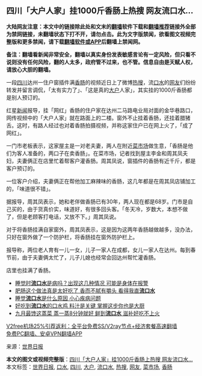  <h2>四川「大户人家」挂1000斤香肠上热搜 网友流口水…</h2> <p class="notice"><b>大陆网友注意：本文中的链接除此处和文末的<a href="https://github.com/bannedbook/fanqiang" >翻墙</a>软件下载和<a href="https://github.com/killgcd/justmysocks/blob/master/README.md">翻墙推荐</a>链接外全部为禁网链接，未翻墙状态下打不开，请勿点击。此为文字版禁闻，欲看图文视频完整版和更多禁闻，请下载<a href="https://github.com/bannedbook/fanqiang">翻墙软件或APP</a>后翻墙上禁闻网。</p><p>备注：翻墙看新闻非常安全，翻墙以真实身份发表敏感言论有一定风险，但只看不说则没有任何风险，翻的人太多，政府管不过来，也不管。信息自由是天赋人权，请放心大胆的翻墙。</b></p>  <div class="entry"> <p id="conimg">一段<a href="https://www.bannedbook.org/bnews/tag/%e5%9b%9b%e5%b7%9d/" class="st_tag internal_tag" rel="tag" title="标签 四川 下的日志">四川</a>达州一住户窗插件满<a href="https://www.bannedbook.org/bnews/tag/%E9%A6%99%E8%82%A0/" class="st_tag internal_tag" rel="tag" title="标签 香肠 下的日志">香肠</a>的视频近日上了微博<a href="https://www.bannedbook.org/bnews/tag/%E7%83%AD%E6%90%9C/" class="st_tag internal_tag" rel="tag" title="标签 热搜 下的日志">热搜</a>，流<a href="https://www.bannedbook.org/bnews/tag/%E5%8F%A3%E6%B0%B4/" class="st_tag internal_tag" rel="tag" title="标签 口水 下的日志">口水</a>的<a href="https://www.bannedbook.org/bnews/tag/%e7%bd%91%e5%8f%8b/" class="st_tag internal_tag" rel="tag" title="标签 网友 下的日志">网友</a>们纷纷转发并留言调侃，「太有实力了」、「这是真的<a href="https://www.bannedbook.org/bnews/tag/%E5%A4%A7%E6%88%B7/" class="st_tag internal_tag" rel="tag" title="标签 大户 下的日志">大户</a>人家」，其实挂的1000斤香肠都是别人预订的。</p> <p>红星<span class='wp_keywordlink_affiliate'><a href="https://www.bannedbook.org/" title="新闻">新闻</a></span>报导，挂「网红」香肠的住户家在达州二马路电业局对面的金华巷路口，网传视频中的「大户人家」就在路面上的二楼。窗外不止挂着香肠，还挂着腊猪舌。这时，有路人经过也对着香肠拍摄视频，并称这家住户已在网上火了，「成了网红」。</p> <p>一门市老板表示，这家屋主是一对老夫妻，两人在附近<a href="https://www.bannedbook.org/bnews/tag/%E8%8F%9C%E5%B8%82%E5%9C%BA/" class="st_tag internal_tag" rel="tag" title="标签 菜市场 下的日志">菜市场</a>做生意，「香肠是他们为客人准备的，两口子在卖香肠」。在菜市场，记者找到屋主李金和周其凤夫妇，夫妻俩正在店里忙着帮客户灌香肠。周其凤说，窗插件的香肠有近千斤，都是客户预订的。</p>  <p>一位客户介绍，夫妻俩正在帮他加工麻辣味的香肠，这几年都是在周其凤店铺加工的，「味道很不错」。</p> <p>据报导，周其凤表示，她和老伴做香肠已有30年，两人现在都是68岁。门市是自己买的，由于货真价实，味道好，有很多回头客。「冬天冷，岁数大，本想不做了，但是老顾客打电话，又放不下。」周其凤说。</p> <p>对于将香肠挂满自家窗外，周其凤表示，这是因为这两年香肠越做越多，没办法，只好在窗外做了一个防护栏，将香肠挂在窗外防护栏上。</p>  <p>报导称，两位老人育有一儿一女，儿子一家人在成都，女儿一家人在达州。每到春节前，由于夫妻俩太忙了，儿子儿媳也经常会回达州帮忙灌香肠。</p> <p>店里也挂满了香肠。</p> <ul class='op-related-articles' title='相关阅读'> <li><a href='https://www.bannedbook.org/bnews/health/20201202/1440799.html' target='_blank'>睡觉时<b>流口水</b>是病吗？出现这几种情况 可能是身体在报警</a></li> <li><a href='https://www.bannedbook.org/bnews/health/20201013/1412782.html' target='_blank'>肥肠这个做法真是太好吃了 香而不腻有嚼头 看得我直<b>流口水</b></a></li> <li><a href='https://www.bannedbook.org/bnews/health/20201010/1411276.html' target='_blank'>睡觉<b>流口水</b>是什么原因 小心疾病问题</a></li> <li><a href='https://www.bannedbook.org/bnews/lifebaike/20200910/1393933.html' target='_blank'>好吃到<b>流口水</b>的口水鸡 料汁是关键 掌握这步你也是大厨</a></li> <li><a href='https://www.bannedbook.org/bnews/lifebaike/20200907/1392337.html' target='_blank'>九月最馋这蒸菜 蒸一蒸8分钟就好 鲜到<b>流口水</b> 滋补好吃不上火</a></li> </ul> <p class="texttj"> <a href="https://github.com/bannedbook/fanqiang/wiki/V2ray%E6%9C%BA%E5%9C%BA" target="_blank">V2free机场25%引荐返利：全平台免费SS/V2ray节点+经济套餐高速翻墙</a><br/> <a href="https://github.com/bannedbook/fanqiang/wiki/%E7%A6%81%E9%97%BB%E7%BD%91%E5%AE%89%E5%8D%93%E7%BF%BB%E5%A2%99%E6%96%B0%E9%97%BBAPP" target="_blank">免费PC翻墙、安卓VPN翻墙APP</a></p><p> 来源：<a href="https://www.bannedbook.org/bnews/tag/%e4%b8%96%e7%95%8c%e6%97%a5%e6%8a%a5/" class="st_tag internal_tag" rel="tag" title="标签 世界日报 下的日志">世界日报</a> </p> <a name='sharetosocial'></a>       <div><b>本文的图文或视频完整版</b>：<a href='https://www.bannedbook.org/bnews/cbnews/20201205/1442440.html'>四川「大户人家」挂1000斤香肠上热搜 网友流口水…</a></div>  </div><!--END ENTRY--> <div class="postfooter"> <div>本文标签：<a href="https://www.bannedbook.org/bnews/tag/%e4%b8%96%e7%95%8c%e6%97%a5%e6%8a%a5/" rel="tag">世界日报</a>, <a href="https://www.bannedbook.org/bnews/tag/%E5%8F%A3%E6%B0%B4/" rel="tag">口水</a>, <a href="https://www.bannedbook.org/bnews/tag/%e5%9b%9b%e5%b7%9d/" rel="tag">四川</a>, <a href="https://www.bannedbook.org/bnews/tag/%E5%A4%A7%E6%88%B7/" rel="tag">大户</a>, <a href="https://www.bannedbook.org/bnews/tag/%e6%b5%81%e5%8f%a3%e6%b0%b4/" rel="tag">流口水</a>, <a href="https://www.bannedbook.org/bnews/tag/%E7%83%AD%E6%90%9C/" rel="tag">热搜</a>, <a href="https://www.bannedbook.org/bnews/tag/%e7%bd%91%e5%8f%8b/" rel="tag">网友</a>, <a href="https://www.bannedbook.org/bnews/tag/%E8%8F%9C%E5%B8%82%E5%9C%BA/" rel="tag">菜市场</a>, <a href="https://www.bannedbook.org/bnews/tag/%E9%A6%99%E8%82%A0/" rel="tag">香肠</a></div>  </div><!--END POSTFOOTER--> 